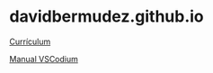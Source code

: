 # davidbermudez.github.io

[Currículum](https://davidbermudez.github.io/markdown-cv-master/)

[Manual VSCodium](https://davidbermudez.github.io/VSCodium/)
